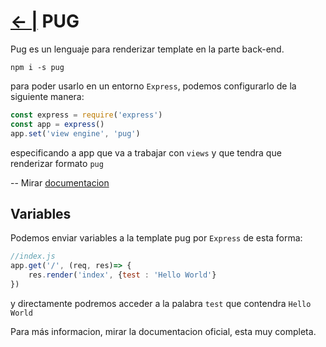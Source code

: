 # [← |](https://github.com/VGamezz19/skylab-boot-notes/blob/master/semana07/)   PUG

Pug es un lenguaje para renderizar template en la parte back-end.

`npm i -s pug`

para poder usarlo en un entorno `Express`, podemos configurarlo de la siguiente manera:

```js
const express = require('express')
const app = express()
app.set('view engine', 'pug')
```

especificando a app que va a trabajar con `views` y que tendra que renderizar formato `pug`

-- Mirar [documentacion](https://pugjs.org/api/getting-started.html)

## Variables

Podemos enviar variables a la template pug por `Express` de esta forma:

```js
//index.js
app.get('/', (req, res)=> {
    res.render('index', {test : 'Hello World'}
})
```

y directamente podremos acceder a la palabra `test` que contendra `Hello World`

Para más informacion, mirar la documentacion oficial, esta muy completa.